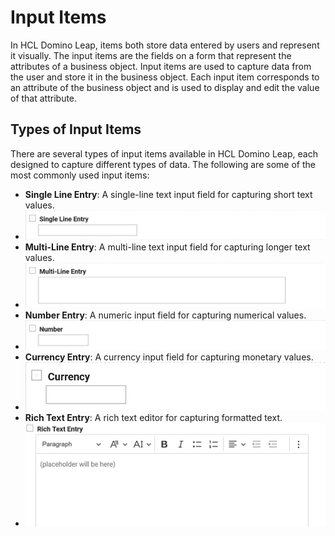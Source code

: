# Input Items

In HCL Domino Leap, items both store data entered by users and represent it visually. The input items are the fields on a form that represent the attributes of a business object. Input
items are used to capture data from the user and store it in the business object. Each input item corresponds to an
attribute of the business object and is used to display and edit the value of that attribute.

## Types of Input Items

There are several types of input items available in HCL Domino Leap, each designed to capture different types of data.
The following are some of the most commonly used input items:

- **Single Line Entry**: A single-line text input field for capturing short text values.
- ![img_7.png](img_7.png)
- **Multi-Line Entry**: A multi-line text input field for capturing longer text values.
- ![img_8.png](img_8.png)
- **Number Entry**: A numeric input field for capturing numerical values.
- ![img_10.png](img_10.png)
- **Currency Entry**: A currency input field for capturing monetary values.
- ![img_11.png](img_11.png)
- **Rich Text Entry**: A rich text editor for capturing formatted text.
- ![img_9.png](img_9.png)
